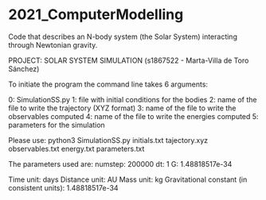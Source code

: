 # 2021_ComputerModelling
Code that describes an N-body system (the Solar System) interacting through Newtonian gravity.


PROJECT: SOLAR SYSTEM SIMULATION (s1867522 - Marta-Villa de Toro Sánchez)

To initiate the program the command line takes 6 arguments:

0: SimulationSS.py 
1: file with initial conditions for the bodies
2: name of the file to write the trajectory (XYZ format)
3: name of the file to write the observables computed
4: name of the file to write the energies computed
5: parameters for the simulation

Please use: python3 SimulationSS.py initials.txt tajectory.xyz observables.txt energy.txt parameters.txt

The parameters used are:
numstep: 200000
dt: 1
G: 1.48818517e-34

Time unit: days
Distance unit: AU
Mass unit: kg
Gravitational constant (in consistent units): 1.48818517e-34
